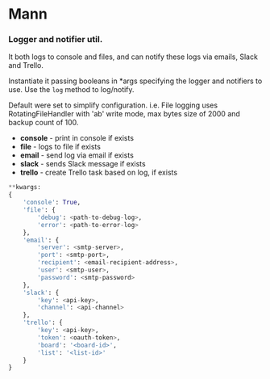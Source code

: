 Mann
====

### Logger and notifier util.

It both logs to console and files, and can notify these logs via emails, Slack and Trello.

Instantiate it passing booleans in *args specifying
the logger and notifiers to use.
Use the `log` method to log/notify.

Default were set to simplify configuration.
i.e. File logging uses RotatingFileHandler with 'ab' write mode,
max bytes size of 2000 and backup count of 100.

- **console** - print in console if exists
- **file**    - logs to file if exists
- **email**   - send log via email if exists
- **slack**   - sends Slack message if exists
- **trello**  - create Trello task based on log, if exists

```python
**kwargs:
{
    'console': True,
    'file': {
        'debug': <path-to-debug-log>,
        'error': <path-to-error-log>
    },
    'email': {
        'server': <smtp-server>,
        'port': <smtp-port>,
        'recipient': <email-recipient-address>,
        'user': <smtp-user>,
        'password': <smtp-password>
    },
    'slack': {
        'key': <api-key>,
        'channel': <api-channel>
    },
    'trello': {
        'key': <api-key>,
        'token': <oauth-token>,
        'board': '<board-id>',
        'list': '<list-id>'
    }
}
```
